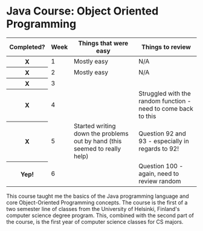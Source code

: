 <head>
  <link rel="stylesheet" href="https://stackpath.bootstrapcdn.com/bootstrap/4.3.1/css/bootstrap.min.css" integrity="sha384-ggOyR0iXCbMQv3Xipma34MD+dH/1fQ784/j6cY/iJTQUOhcWr7x9JvoRxT2MZw1T" crossorigin="anonymous">
  </head>
  
  <body>
  <h1> Java Course: Object Oriented Programming</h1>
  
  <div class="container">
  <div class="row">
    <div class="col-6">
      <table class="table table-dark">
  <thead>
    <tr>
      <th scope="col">Completed?</th>
      <th scope="col">Week</th>
      <th scope="col">Things that were easy</th>
      <th scope="col">Things to review</th>
    </tr>
  </thead>
  <tbody>
    <tr>
      <th scope="row">X</th>
      <td>1</td>
      <td>Mostly easy</td>
      <td>N/A</td>
    </tr>
    <tr>
      <th scope="row">X</th>
      <td>2</td>
      <td>Mostly easy</td>
      <td>N/A</td>
    </tr>
    <tr>
      <th scope="row">X</th>
      <td>3</td>
      <td></td>
      <td></td>
    </tr>
     <tr>
      <th scope="row">X</th>
      <td>4</td>
      <td></td>
      <td>Struggled with the random function - need to come back to this</td>
    </tr>
    <tr>
      <th scope="row">X</th>
      <td>5</td>
      <td>Started writing down the problems out by hand (this seemed to really help) </td>
      <td>Question 92 and 93 - especially in regards to 92!</td>
    </tr>
    <tr>
      <th scope="row">Yep!</th>
      <td>6</td>
      <td></td>
      <td>Question 100 - again, need to review random</td>
    </tr>
  </tbody>
</table>
      <p> This course taught me the basics of the Java programming language and core Object-Oriented Programming concepts. The course is the first of a two semester line of classes from the University of Helsinki, Finland's computer science degree program. This, combined with the second part of the course, is the first year of computer science classes for CS majors.</p>
    </div> 
  </div>
  </div> 
  </body>
  
